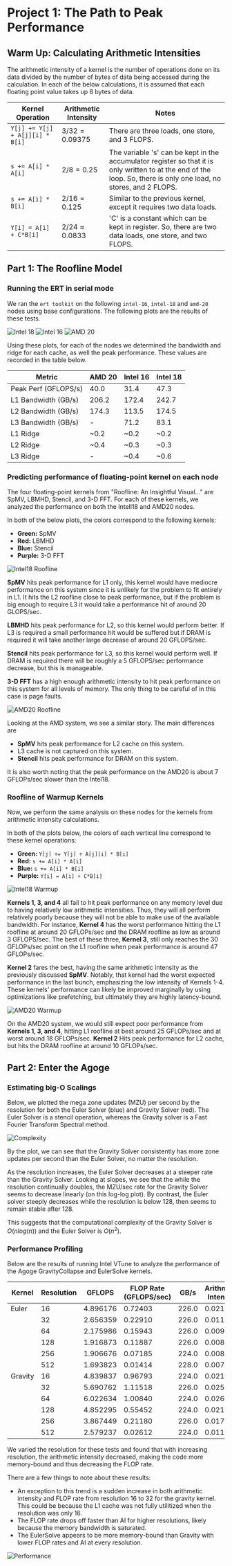 # Project 1: The Path to Peak Performance

## Warm Up: Calculating Arithmetic Intensities

The arithmetic intensity of a kernel is the number of operations done on its data divided by the number of bytes of data being accessed during the calculation. In each of the below calculations, it is assumed that each floating point value takes up 8 bytes of data.

| Kernel Operation                 | Arithmetic Intensity        | Notes                                                                                          |
|-----------------------------------|----------------------------|------------------------------------------------------------------------------------------------|
| `Y[j] += Y[j] + A[j][i] * B[i]`  | $3/32=0.09375$             | There are three loads, one store, and 3 FLOPS.                                                 |
| `s += A[i] * A[i]`               | $2/8=0.25$                 | The variable 's' can be kept in the accumulator register so that it is only written to at the end of the loop. So, there is only one load, no stores, and 2 FLOPS. |
| `s += A[i] * B[i]`               | $2/16=0.125$                | Similar to the previous kernel, except it requires two data loads.                             |
| `Y[i] = A[i] + C*B[i]`           | $2/24\approx0.0833$        | 'C' is a constant which can be kept in register. So, there are two data loads, one store, and two FLOPS. |


## Part 1: The Roofline Model

### Running the ERT in serial mode
We ran the `ert toolkit` on the following `intel-16`, `intel-18` and `amd-20` nodes using base configurations. The following plots are the results of these tests.

![Intel 18](./Roofline_Images/intel18_Roofline_ERT.png)
![Intel 16](./Roofline_Images/intel16_Roofline_ERT.png)
![AMD 20](./Roofline_Images/amd20_Roofline_ERT.png)

Using these plots, for each of the nodes we determined the bandwidth and ridge for each cache, as well the peak performance. These values are recorded in the table below.

| Metric               | AMD 20 | Intel 16 | Intel 18 |
| ---                  | ---    | ---      | ---      |
| Peak Perf (GFLOPS/s) | 40.0   | 31.4     | 47.3     |
| L1 Bandwidth (GB/s)  | 206.2  | 172.4    | 242.7    |
| L2 Bandwidth (GB/s)  | 174.3  | 113.5    | 174.5    |
| L3 Bandwidth (GB/s)  | -   | 71.2     | 83.1     |
| L1 Ridge             | ~0.2   | ~0.2     | ~0.2     |
| L2 Ridge             | ~0.4   | ~0.3     | ~0.3     |
| L3 Ridge             | -     | ~0.4     | ~0.6     |

### Predicting performance of floating-point kernel on each node

The four floating-point kernels from "Roofline: An Insightful Visual..." are SpMV, LBMHD, Stencil, and 3-D FFT. For each of these kernels, we analyzed the performance on both the Intell18 and AMD20 nodes.

In both of the below plots, the colors correspond to the following kernels:
* **Green:** SpMV
* **Red:** LBMHD
* **Blue:** Stencil
* **Purple:** 3-D FFT

![Intel18 Roofline](./Roofline_Images/intel18_Roofline_Kernels.png)

__SpMV__ hits peak performance for L1 only, this kernel would have mediocre performance on this system since it is unlikely for the problem to fit entirely in L1. It hits the L2 roofline close to peak performance, but if the problem is big enough to require L3 it would take a performance hit of around 20 GLOPS/sec.

__LBMHD__ hits peak performance for L2, so this kernel would perform better. If L3 is required a small performance hit would be suffered but if DRAM is required it will take another large decrease of around 20 GFLOPS/sec.

__Stencil__ hits peak performance for L3, so this kernel would perform well. If DRAM is required there will be roughly a 5 GFLOPS/sec performance decrease, but this is manageable.

__3-D FFT__ has a high enough arithmetic intensity to hit peak performance on this system for all levels of memory. The only thing to be careful of in this case is page faults.

![AMD20 Roofline](./Roofline_Images/amd20_Roofline_Kernels.png)

Looking at the AMD system, we see a similar story. The main differences are
- __SpMV__ hits peak performance for L2 cache on this system.
- L3 cache is not captured on this system.
- __Stencil__ hits peak performance for DRAM on this system.

It is also worth noting that the peak performance on the AMD20 is about 7 GFLOPs/sec slower than the Intel18.

### Roofline of Warmup Kernels

Now, we perform the same analysis on these nodes for the kernels from arithmetic intensity calculations. 

In both of the plots below, the colors of each vertical line correspond to these kernel operations:
* **Green:** `Y[j] += Y[j] + A[j][i] * B[i]`
* **Red:** `s += A[i] * A[i]`
* **Blue:** `s += A[i] * B[i]`
* **Purple:** `Y[i] = A[i] + C*B[i]`

![Intel18 Warmup](./Roofline_Images/intel18_Warmup_Kernels.png)

__Kernels 1, 3, and 4__ all fail to hit peak performance on any memory level due to having relatively low arithmetic intensities. Thus, they will all perform relatively poorly because they will not be able to make use of the available bandwidth. For instance, __Kernel 4__ has the worst performance hitting the L1 roofline at around 20 GFLOPs/sec and the DRAM roofline as low as around 3 GFLOPS/sec. The best of these three, __Kernel 3__, still only reaches the 30 GFLOPs/sec point on the L1 roofline when peak performance is around 47 GFLOPs/sec.

__Kernel 2__ fares the best, having the same arithmetic intensity as the previously discussed __SpMV__. Notably, that kernel had the worst expected performance in the last bunch, emphasizing the low intensity of Kernels 1-4. These kernels' performance can likely be improved marginally by using optimizations like prefetching, but ultimately they are highly latency-bound.

![AMD20 Warmup](./Roofline_Images/amd20_Warmup_Kernels.png)

On the AMD20 system, we would still expect poor performance from __Kernels 1, 3, and 4__, hitting L1 roofline at best around 25 GFLOPs/sec and at worst around 18 GFLOPs/sec. __Kernel 2__ Hits peak performance for L2 cache, but hits the DRAM roofline at around 10 GFLOPs/sec.

## Part 2: Enter the Agoge
### Estimating big-O Scalings

Below, we plotted the mega zone updates (MZU) per second by the resolution for both the Euler Solver (blue) and Gravity Solver (red). The Euler Solver is a stencil operation, whereas the Gravity solver is a Fast Fourier Transform Spectral method. 

![Complexity](./agoge_gc_results/complexity.png)

By the plot, we can see that the Gravity Solver consistently has more zone updates per second than the Euler Solver, no matter the resolution. 

As the resolution increases, the Euler Solver decreases at a steeper rate than the Gravity Solver. Looking at slopes, we see that the while the resolution continually doubles, the MZU/sec rate for the Gravity Solver seems to decrease linearly (on this log-log plot). By contrast, the Euler solver steeply decreases while the resolution is below 128, then seems to remain stable after 128.

This suggests that the computational complexity of the Gravity Solver is $O(nlog(n))$ and the Euler Solver is $O(n^2)$. 

### Performance Profiling

Below are the results of running Intel VTune to analyze the performance of the Agoge GravityCollapse and EulerSolve kernels. 

| Kernel   | Resolution | GFLOPS   | FLOP Rate (GFLOPS/sec) | GB/s   | Arithmetic Intensity |
|----------|------------|---------|------------------------|--------|----------------------|
| Euler    | 16         | 4.896176 | 0.72403                | 226.0  | 0.02166              |
|          | 32         | 2.656359 | 0.22910                | 226.0  | 0.01175              |
|          | 64         | 2.175986 | 0.15943                | 226.0  | 0.00963              |
|          | 128        | 1.916873 | 0.11887                | 226.0  | 0.00848              |
|          | 256        | 1.906676 | 0.07185                | 224.0  | 0.00851              |
|          | 512        | 1.693823 | 0.01414                | 228.0  | 0.00743              |
| Gravity  | 16         | 4.839837 | 0.96793                | 224.0  | 0.02161              |
|          | 32         | 5.690762 | 1.11518                | 226.0  | 0.02518              |
|          | 64         | 6.022634 | 1.00840                | 224.0  | 0.02689              |
|          | 128        | 4.852295 | 0.55452                | 224.0  | 0.02166              |
|          | 256        | 3.867449 | 0.21180                | 226.0  | 0.01711              |
|          | 512        | 2.579237 | 0.02612                | 224.0  | 0.01151              |

We varied the resolution for these tests and found that with increasing resolution, the arithmetic intensity decreased, making the code more memory-bound and thus decreasing the FLOP rate. 

There are a few things to note about these results:
* An exception to this trend is a sudden increase in both arithmetic intensity and FLOP rate from resolution 16 to 32 for the gravity kernel. This could be because the L1 cache was not fully utilitized when the resolution was only 16. 
* The FLOP rate drops off faster than AI for higher resolutions, likely because the memory bandwidth is saturated.
* The EulerSolve appears to be more memory-bound than Gravity with lower FLOP rates and AI at every resolution.

![Performance](./agoge_gc_results/roofline.png)